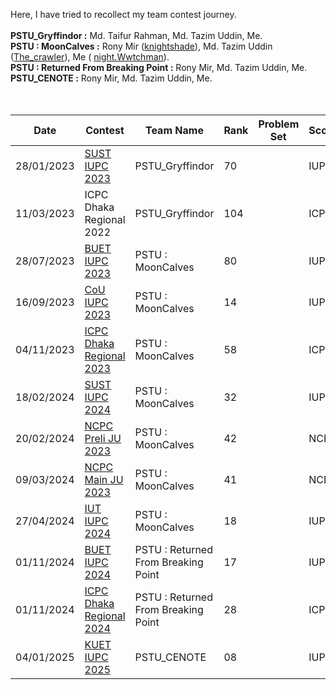 Here, I have tried to recollect my team contest journey.  <br /> <br />
**PSTU_Gryffindor   :** Md. Taifur Rahman, Md. Tazim Uddin, Me. <br />
**PSTU : MoonCalves :** Rony Mir ([knightshade](https://codeforces.com/profile/1802042 )), Md. Tazim Uddin ([The_crawler](https://codeforces.com/profile/The_crawler )), Me ( [night.Wwtchman](https://codeforces.com/profile/night.watchman)). <br />
**PSTU : Returned From Breaking Point :** Rony Mir, Md. Tazim Uddin, Me. <br />
**PSTU_CENOTE :** Rony Mir, Md. Tazim Uddin, Me. <br /> <br /> <br />


| Date | Contest | Team Name | Rank | Problem Set | Scope | Story & Solution
| --- | -- | -------- | ----------- | ---- | --- | ----- | 
| 28/01/2023 | [SUST IUPC 2023](https://toph.co/c/sust-inter-university-2023/standings) | PSTU_Gryffindor | 70 |  | IUPC |
| 11/03/2023 | ICPC Dhaka Regional 2022 | PSTU_Gryffindor | 104 |  | ICPC |
| 28/07/2023 | [BUET IUPC 2023](https://toph.co/c/buet-inter-university-2023/standings) | PSTU : MoonCalves | 80 |  | IUPC |
| 16/09/2023 | [CoU IUPC 2023](https://toph.co/c/cou-bracnet-inter-university-2023/standings) | PSTU : MoonCalves | 14 |  | IUPC |
| 04/11/2023 | [ICPC Dhaka Regional 2023](https://bapsoj.org/contests/icpc-dhaka-regional-site-2023/standings) | PSTU : MoonCalves | 58 | | ICPC |
| 18/02/2024 | [SUST IUPC 2024](https://toph.co/c/inter-university-sust-cse-carnival-2024/standings) | PSTU : MoonCalves | 32 |  | IUPC |
| 20/02/2024 | [NCPC Preli JU 2023](https://bapsoj.org/contests/ncpc-preliminary-ju-2023/standings) | PSTU : MoonCalves | 42 |  | NCPC |
| 09/03/2024 | [NCPC Main JU 2023](https://bapsoj.org/contests/ncpc-onsite-2023-hosted-by-ju/standings) | PSTU : MoonCalves | 41 |  | NCPC |
| 27/04/2024 | [IUT IUPC 2024](https://toph.co/c/iut-11th-national-ict-fest-2024/standings) | PSTU : MoonCalves | 18 |  | IUPC |
| 01/11/2024 | [BUET IUPC 2024](https://toph.co/c/inter-university-buet-cse-fest-2024/standings) | PSTU : Returned From Breaking Point | 17 |  | IUPC |
| 01/11/2024 | [ICPC Dhaka Regional 2024](https://bapsoj.org/contests/icpc-asia-dhaka-regional-contest-2024-onsite-round/standings) | PSTU : Returned From Breaking Point | 28 |  | ICPC |
| 04/01/2025 | [KUET IUPC 2025](https://bapsoj.org/contests/miaki-presents-kuet-iupc-onsite-2025/standings) | PSTU_CENOTE | 08 |  | IUPC |

